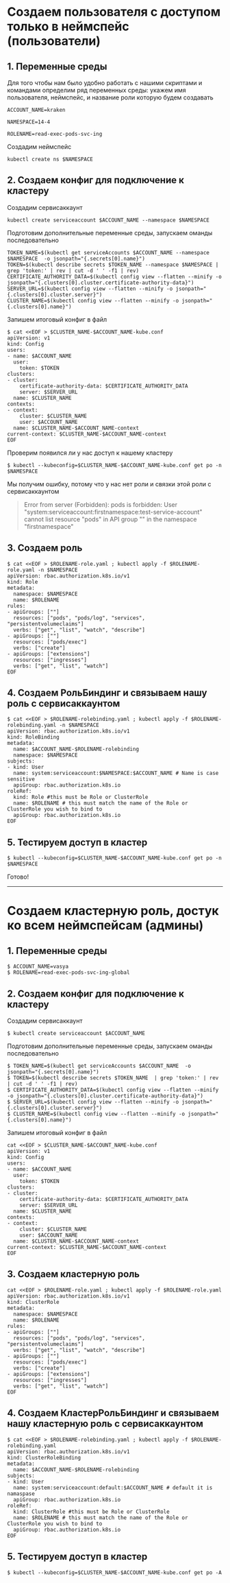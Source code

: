 # Создаем пользователя с доступом только в неймспейс (пользователи)

## 1. Переменные среды
Для того чтобы нам было удобно работать с нашими скриптами и командами определим ряд переменных среды:
укажем имя пользователя, неймспейс, и название роли которую будем создавать

```shell script
ACCOUNT_NAME=kraken

NAMESPACE=14-4

ROLENAME=read-exec-pods-svc-ing

```

Создадим неймспейс

```shell script
kubectl create ns $NAMESPACE
```

## 2. Создаем конфиг для подключение к кластеру

Создадим сервисаккаунт

```shell script
kubectl create serviceaccount $ACCOUNT_NAME --namespace $NAMESPACE
```
 
Подготовим дополнительные переменные среды, запускаем оманды последовательно

```shell script
TOKEN_NAME=$(kubectl get serviceAccounts $ACCOUNT_NAME --namespace $NAMESPACE  -o jsonpath="{.secrets[0].name}")
TOKEN=$(kubectl describe secrets $TOKEN_NAME --namespace $NAMESPACE | grep 'token:' | rev | cut -d ' ' -f1 | rev)
CERTIFICATE_AUTHORITY_DATA=$(kubectl config view --flatten --minify -o jsonpath="{.clusters[0].cluster.certificate-authority-data}")
SERVER_URL=$(kubectl config view --flatten --minify -o jsonpath="{.clusters[0].cluster.server}")
CLUSTER_NAME=$(kubectl config view --flatten --minify -o jsonpath="{.clusters[0].name}")
```

Запишем итоговый конфиг в файл
```shell script
$ cat <<EOF > $CLUSTER_NAME-$ACCOUNT_NAME-kube.conf
apiVersion: v1
kind: Config
users:
- name: $ACCOUNT_NAME
  user:
    token: $TOKEN
clusters:
- cluster:
    certificate-authority-data: $CERTIFICATE_AUTHORITY_DATA    
    server: $SERVER_URL
  name: $CLUSTER_NAME
contexts:
- context:
    cluster: $CLUSTER_NAME
    user: $ACCOUNT_NAME
  name: $CLUSTER_NAME-$ACCOUNT_NAME-context
current-context: $CLUSTER_NAME-$ACCOUNT_NAME-context
EOF
```

Проверим появился ли у нас доступ к нашему кластеру

```shell script
$ kubectl --kubeconfig=$CLUSTER_NAME-$ACCOUNT_NAME-kube.conf get po -n $NAMESPACE
```
Мы получим ошибку, потому что у нас нет роли и связки этой роли с сервисаккаунтом

> Error from server (Forbidden): pods is forbidden: User "system:serviceaccount:firstnamespace:test-service-account" cannot list resource "pods" in API group "" in the namespace "firstnamespace"


## 3. Создаем роль

```shell script
$ cat <<EOF > $ROLENAME-role.yaml ; kubectl apply -f $ROLENAME-role.yaml -n $NAMESPACE
apiVersion: rbac.authorization.k8s.io/v1
kind: Role
metadata:
  namespace: $NAMESPACE
  name: $ROLENAME
rules:
- apiGroups: [""]
  resources: ["pods", "pods/log", "services", "persistentvolumeclaims"]
  verbs: ["get", "list", "watch", "describe"]
- apiGroups: [""]
  resources: ["pods/exec"]
  verbs: ["create"]
- apiGroups: ["extensions"]
  resources: ["ingresses"]
  verbs: ["get", "list", "watch"]
EOF
```

## 4. Создаем РольБиндинг и связываем нашу роль с сервисаккаунтом

```shell script
$ cat <<EOF > $ROLENAME-rolebinding.yaml ; kubectl apply -f $ROLENAME-rolebinding.yaml -n $NAMESPACE
apiVersion: rbac.authorization.k8s.io/v1
kind: RoleBinding
metadata:
  name: $ACCOUNT_NAME-$ROLENAME-rolebinding
  namespace: $NAMESPACE
subjects:
- kind: User
  name: system:serviceaccount:$NAMESPACE:$ACCOUNT_NAME # Name is case sensitive
  apiGroup: rbac.authorization.k8s.io
roleRef:
  kind: Role #this must be Role or ClusterRole
  name: $ROLENAME # this must match the name of the Role or ClusterRole you wish to bind to
  apiGroup: rbac.authorization.k8s.io
EOF
```

## 5. Тестируем доступ в кластер

```shell script
$ kubectl --kubeconfig=$CLUSTER_NAME-$ACCOUNT_NAME-kube.conf get po -n $NAMESPACE
```

Готово!

---

# Создаем кластерную роль, достук ко всем неймспейсам (админы)

## 1. Переменные среды

```shell script
$ ACCOUNT_NAME=vasya
$ ROLENAME=read-exec-pods-svc-ing-global
```

## 2. Создаем конфиг для подключение к кластеру

Создадим сервисаккаунт

```shell script
$ kubectl create serviceaccount $ACCOUNT_NAME
```
 
Подготовим дополнительные переменные среды, запускаем оманды последовательно


```shell script
$ TOKEN_NAME=$(kubectl get serviceAccounts $ACCOUNT_NAME  -o jsonpath="{.secrets[0].name}")
$ TOKEN=$(kubectl describe secrets $TOKEN_NAME  | grep 'token:' | rev | cut -d ' ' -f1 | rev)
$ CERTIFICATE_AUTHORITY_DATA=$(kubectl config view --flatten --minify -o jsonpath="{.clusters[0].cluster.certificate-authority-data}")
$ SERVER_URL=$(kubectl config view --flatten --minify -o jsonpath="{.clusters[0].cluster.server}")
$ CLUSTER_NAME=$(kubectl config view --flatten --minify -o jsonpath="{.clusters[0].name}")
```
Запишем итоговый конфиг в файл
```shell script
cat <<EOF > $CLUSTER_NAME-$ACCOUNT_NAME-kube.conf
apiVersion: v1
kind: Config
users:
- name: $ACCOUNT_NAME
  user:
    token: $TOKEN
clusters:
- cluster:
    certificate-authority-data: $CERTIFICATE_AUTHORITY_DATA    
    server: $SERVER_URL
  name: $CLUSTER_NAME
contexts:
- context:
    cluster: $CLUSTER_NAME
    user: $ACCOUNT_NAME
  name: $CLUSTER_NAME-$ACCOUNT_NAME-context
current-context: $CLUSTER_NAME-$ACCOUNT_NAME-context
EOF
```

## 3. Создаем кластерную роль

```shell script
cat <<EOF > $ROLENAME-role.yaml ; kubectl apply -f $ROLENAME-role.yaml
apiVersion: rbac.authorization.k8s.io/v1
kind: ClusterRole
metadata:
  namespace: $NAMESPACE
  name: $ROLENAME
rules:
- apiGroups: [""]
  resources: ["pods", "pods/log", "services", "persistentvolumeclaims"]
  verbs: ["get", "list", "watch", "describe"]
- apiGroups: [""]
  resources: ["pods/exec"]
  verbs: ["create"]
- apiGroups: ["extensions"]
  resources: ["ingresses"]
  verbs: ["get", "list", "watch"]
EOF
```

## 4. Создаем КластерРольБиндинг и связываем нашу кластерную роль с сервисаккаунтом

```shell script
$ cat <<EOF > $ROLENAME-rolebinding.yaml ; kubectl apply -f $ROLENAME-rolebinding.yaml
apiVersion: rbac.authorization.k8s.io/v1
kind: ClusterRoleBinding
metadata:
  name: $ACCOUNT_NAME-$ROLENAME-rolebinding
subjects:
- kind: User
  name: system:serviceaccount:default:$ACCOUNT_NAME # default it is namaspase
  apiGroup: rbac.authorization.k8s.io
roleRef:
  kind: ClusterRole #this must be Role or ClusterRole
  name: $ROLENAME # this must match the name of the Role or ClusterRole you wish to bind to
  apiGroup: rbac.authorization.k8s.io
EOF
```


## 5. Тестируем доступ в кластер

```shell script
$ kubectl --kubeconfig=$CLUSTER_NAME-$ACCOUNT_NAME-kube.conf get po -A
```
